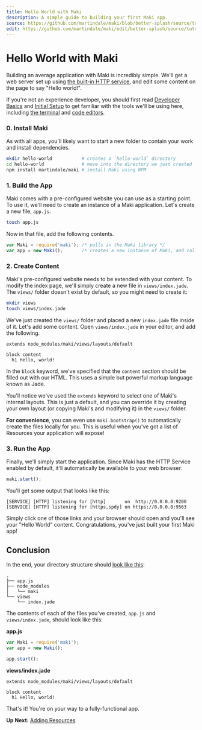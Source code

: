 ```yaml
---
title: Hello World with Maki
description: A simple guide to building your first Maki app.
source: https://github.com/martindale/maki/blob/better-splash/source/tutorials/hello-world.md
edit: https://github.com/martindale/maki/edit/better-splash/source/tutorials/hello-world.md
---
```

# Hello World with Maki
Building an average application with Maki is incredibly simple.  We'll get a web
server set up using [the built-in HTTP service](/docs/services#http), and edit
some content on the page to say "Hello world!".

If you're not an experience developer, you should first read [Developer
Basics](/tutorials/developer-basics) and [Initial
Setup](/tutorials/initial-setup) to get familiar with the tools we'll be using
here, including [the terminal](/tutorials/developer-basics#terminal) and [code editors](/tutorials/developer-basics#code-editors).

### 0. Install Maki
As with all apps, you'll likely want to start a new folder to contain your work
and install dependencies.

```bash
mkdir hello-world           # creates a `hello-world` directory
cd hello-world              # move into the directory we just created
npm install martindale/maki # install Maki using NPM
```

### 1. Build the App
Maki comes with a pre-configured website you can use as a starting point.  To 
use it, we'll need to create an instance of a Maki application.  Let's create a
new file, `app.js`.

```bash
touch app.js
```

Now in that file, add the following contents.

```javascript
var Maki = require('maki'); /* pulls in the Maki library */
var app = new Maki();       /* creates a new instance of Maki, and calls it "app" */
```

### 2. Create Content
Maki's pre-configured website needs to be extended with your content.  To modify
the index page, we'll simply create a new file in `views/index.jade`.  The
`views/` folder doesn't exist by default, so you might need to create it:

```bash
mkdir views
touch views/index.jade
``` 

We've just created the `views/` folder and placed a new `index.jade` file inside
of it.  Let's add some content.  Open `views/index.jade` in your editor, and add
the following.

```jade
extends node_modules/maki/views/layouts/default

block content
  h1 Hello, world!
```

In the `block` keyword, we've specified that the `content` section should be 
filled out with our HTML.  This uses a simple but powerful markup language known
as Jade.

You'll notice we've used the `extends` keyword to select one of Maki's internal
layouts.  This is just a default, and you can override it by creating your own
layout (or copying Maki's and modifying it) in the `views/` folder.

**For convenience**, you can even use `maki.bootstrap()` to automatically create
the files locally for you.  This is useful when you've got a list of Resources
your application will expose!

### 3. Run the App
Finally, we'll simply start the application.  Since Maki has the HTTP Service
enabled by default, it'll automatically be available to your web browser.

```javascript
maki.start();
```

You'll get some output that looks like this:

```
[SERVICE] [HTTP] listening for [http]       on  http://0.0.0.0:9200
[SERVICE] [HTTP] listening for [https,spdy] on https://0.0.0.0:9563
```

Simply click one of those links and your browser should open and you'll see your
"Hello World" content.  Congratulations, you've just built your first Maki app!

## Conclusion
In the end, your directory structure should <abbr class="tooltipped" title="This illustration was generated by `tree -L 2`">look like this</abbr>:

```
.
├── app.js
├── node_modules
│   └── maki
└── views
    └── index.jade
```

The contents of each of the files you've created, `app.js` and `views/index.jade`, should look like this:


**app.js**
```javascript
var Maki = require('maki');
var app = new Maki();

app.start();
```

**views/index.jade**
```jade
extends node_modules/maki/views/layouts/default

block content
  h1 Hello, world!
```

That's it!  You're on your way to a fully-functional app.

**Up Next:** [Adding Resources](/tutorials/adding-resources)
